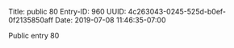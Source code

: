 Title: public 80
Entry-ID: 960
UUID: 4c263043-0245-525d-b0ef-0f2135850aff
Date: 2019-07-08 11:46:35-07:00

Public entry 80
